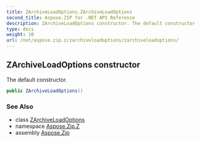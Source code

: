 ```yaml
---
title: ZArchiveLoadOptions.ZArchiveLoadOptions
second_title: Aspose.ZIP for .NET API Reference
description: ZArchiveLoadOptions constructor. The default constructor
type: docs
weight: 10
url: /net/aspose.zip.z/zarchiveloadoptions/zarchiveloadoptions/
---
```

## ZArchiveLoadOptions constructor

The default constructor.

```csharp
public ZArchiveLoadOptions()
```

### See Also

* class [ZArchiveLoadOptions](../)
* namespace [Aspose.Zip.Z](../../zarchiveloadoptions/)
* assembly [Aspose.Zip](../../../)


